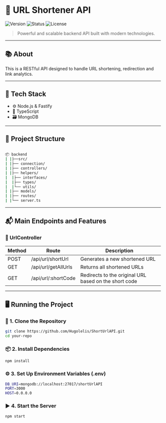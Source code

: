 # 🚀 URL Shortener API

![Version](https://img.shields.io/badge/version-v1.0.0-blue.svg) ![Status](https://img.shields.io/badge/status-complete-brightgreen.svg) ![License](https://img.shields.io/badge/license-MIT-green.svg)


> Powerful and scalable backend API built with modern technologies.

---

## 📚 About

This is a RESTful API designed to handle URL shortening, redirection and link analytics.

---

## 🧰 Tech Stack

- ⚙️ Node.js & Fastify 
- 📘 TypeScript  
- 🗃️ MongoDB

---

## 📂 Project Structure

```bash

📦 backend
| |├──src/
| |├── connection/
| |├── controllers/
| |├── helpers/
|  |├── interfaces/
|  |├── types/
|  |└── utils/
| |├── models/
| |├── routes/
| |└── server.ts
```
---

## 📬 Main Endpoints and Features

### 🔗 UrlController

| Method | Route                | Description                                           |
| ------ | -------------------- | ----------------------------------------------------- |
| POST   | /api/url/shortUrl    | Generates a new shortened URL                         |
| GET    | /api/url/getAllUrls  | Returns all shortened URLs                             |
| GET    | /api/url/\:shortCode | Redirects to the original URL based on the short code |


---

## 🖥️ Running the Project

### 🔧 1. Clone the Repository

```bash
git clone https://github.com/Hugolelis/ShortUrlAPI.git
cd your-repo
```

### 📦 2. Install Dependencies

```bash
npm install
```

### ⚙️ 3. Set Up Environment Variables (.env)

```bash
DB_URI=mongodb://localhost:27017/shortUrlAPI
PORT=3000
HOST=0.0.0.0
```

### ▶️ 4. Start the Server

```bash
npm start
```
